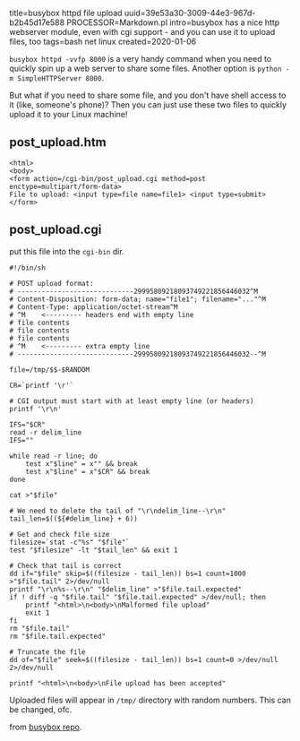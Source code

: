 title=busybox httpd file upload
uuid=39e53a30-3009-44e3-967d-b2b45d17e588
PROCESSOR=Markdown.pl
intro=busybox has a nice http webserver module, even with cgi support - and you can use it to upload files, too
tags=bash net linux
created=2020-01-06

`busybox httpd -vvfp 8000` is a very handy command when you need to quickly spin up a web server to share some files.
Another option is `python -m SimpleHTTPServer 8000`.

But what if you need to share some file, and you don't have shell access to it (like, someone's phone)?
Then you can just use these two files to quickly upload it to your Linux machine!

post_upload.htm
---------------

	<html>
	<body>
	<form action=/cgi-bin/post_upload.cgi method=post enctype=multipart/form-data>
	File to upload: <input type=file name=file1> <input type=submit>
	</form>


post_upload.cgi
---------------

put this file into the `cgi-bin` dir.

	#!/bin/sh

	# POST upload format:
	# -----------------------------29995809218093749221856446032^M
	# Content-Disposition: form-data; name="file1"; filename="..."^M
	# Content-Type: application/octet-stream^M
	# ^M    <--------- headers end with empty line
	# file contents
	# file contents
	# file contents
	# ^M    <--------- extra empty line
	# -----------------------------29995809218093749221856446032--^M

	file=/tmp/$$-$RANDOM

	CR=`printf '\r'`

	# CGI output must start with at least empty line (or headers)
	printf '\r\n'

	IFS="$CR"
	read -r delim_line
	IFS=""

	while read -r line; do
	    test x"$line" = x"" && break
	    test x"$line" = x"$CR" && break
	done

	cat >"$file"

	# We need to delete the tail of "\r\ndelim_line--\r\n"
	tail_len=$((${#delim_line} + 6))

	# Get and check file size
	filesize=`stat -c"%s" "$file"`
	test "$filesize" -lt "$tail_len" && exit 1

	# Check that tail is correct
	dd if="$file" skip=$((filesize - tail_len)) bs=1 count=1000 >"$file.tail" 2>/dev/null
	printf "\r\n%s--\r\n" "$delim_line" >"$file.tail.expected"
	if ! diff -q "$file.tail" "$file.tail.expected" >/dev/null; then
	    printf "<html>\n<body>\nMalformed file upload"
	    exit 1
	fi
	rm "$file.tail"
	rm "$file.tail.expected"

	# Truncate the file
	dd of="$file" seek=$((filesize - tail_len)) bs=1 count=0 >/dev/null 2>/dev/null

	printf "<html>\n<body>\nFile upload has been accepted"

Uploaded files will appear in `/tmp/` directory with random numbers.
This can be changed, ofc.

from [busybox repo][r].

[r]: https://github.com/mhfan/busybox/blob/master/networking/httpd_post_upload.txt

<script src="/microlight.js"></script>
